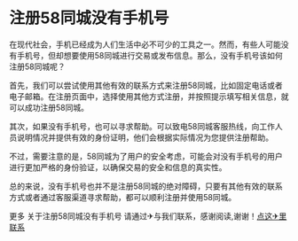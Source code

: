 # 注册58同城没有手机号

在现代社会，手机已经成为人们生活中必不可少的工具之一。然而，有些人可能没有手机号，但却想要使用58同城进行交易或发布信息。那么，没有手机号该如何注册58同城呢？

首先，我们可以尝试使用其他有效的联系方式来注册58同城，比如固定电话或者电子邮箱。在注册页面中，选择使用其他方式注册，并按照提示填写相关信息，就可以成功注册58同城。

其次，如果没有手机号，也可以寻求帮助。可以致电58同城客服热线，向工作人员说明情况并提供有效的身份证明，他们会根据实际情况为您提供注册帮助。

不过，需要注意的是，58同城为了用户的安全考虑，可能会对没有手机号的用户进行更加严格的身份验证，以确保交易的安全和信息的真实性。

总的来说，没有手机号也并不是注册58同城的绝对障碍，只要有其他有效的联系方式或者通过客服渠道寻求帮助，都可以顺利注册并使用58同城。

更多 关于注册58同城没有手机号 请通过✈与我们联系，感谢阅读,谢谢！[点这✈里联系](https://w.k02.cc)
